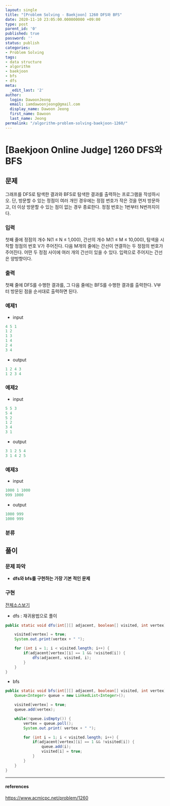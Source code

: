 ```yaml
---
layout: single
title: "[Problem Solving - Baekjoon] 1260 DFS와 BFS"
date: 2020-11-10 23:05:00.000000000 +09:00
type: post
parent_id: '0'
published: true
password: ''
status: publish
categories:
- Problem Solving
tags:
- data structure
- algorithm
- baekjoon
- bfs
- dfs
meta:
  _edit_last: '2'
author:
  login: DawoonJeong
  email: iamdawoonjeong@gmail.com
  display_name: Dawoon Jeong
  first_name: Dawoon
  last_name: Jeong
permalink: "/algorithm-problem-solving-baekjoon-1260/"
---
```

# [Baekjoon Online Judge] 1260 DFS와 BFS

## 문제
그래프를 DFS로 탐색한 결과와 BFS로 탐색한 결과를 출력하는 프로그램을 작성하시오. 단, 방문할 수 있는 정점이 여러 개인 경우에는 정점 번호가 작은 것을 먼저 방문하고, 더 이상 방문할 수 있는 점이 없는 경우 종료한다. 정점 번호는 1번부터 N번까지이다.

### 입력
첫째 줄에 정점의 개수 N(1 ≤ N ≤ 1,000), 간선의 개수 M(1 ≤ M ≤ 10,000), 탐색을 시작할 정점의 번호 V가 주어진다. 다음 M개의 줄에는 간선이 연결하는 두 정점의 번호가 주어진다. 어떤 두 정점 사이에 여러 개의 간선이 있을 수 있다. 입력으로 주어지는 간선은 양방향이다.

### 출력
첫째 줄에 DFS를 수행한 결과를, 그 다음 줄에는 BFS를 수행한 결과를 출력한다. V부터 방문된 점을 순서대로 출력하면 된다.

### 예제1
- input

```java
4 5 1
1 2
1 3
1 4
2 4
3 4
```

- output

```java
1 2 4 3
1 2 3 4
```

### 예제2
- input

```java
5 5 3
5 4
5 2
1 2
3 4
3 1
```

- output

```java
3 1 2 5 4
3 1 4 2 5
```

### 예제3
- input

```java
1000 1 1000
999 1000
```

- output

```java
1000 999
1000 999
```
### 분류


## 풀이

### 문제 파악
- **dfs와 bfs를 구현하는 가장 기본 적인 문제**

### 구현

[전체소스보기](https://github.com/iamdawoonjeong/java-datastructure-algorithm/blob/master/java-algorithm-problem-solving/src/baekjoon/problem1260/Main.java)

- dfs : 재귀용법으로 풀이

```java
public static void dfs(int[][] adjacent, boolean[] visited, int vertex) {

    visited[vertex] = true;
    System.out.print(vertex + " ");

    for (int i = 1; i < visited.length; i++) {
        if(adjacent[vertex][i] == 1 && !visited[i]) {
            dfs(adjacent, visited, i);
        }
    }
}
```

- bfs

```java
public static void bfs(int[][] adjacent, boolean[] visited, int vertex) {
    Queue<Integer> queue = new LinkedList<Integer>();

    visited[vertex] = true;
    queue.add(vertex);

    while(!queue.isEmpty()) {
        vertex = queue.poll();
        System.out.print( vertex + " ");

        for (int i = 1; i < visited.length; i++) {
            if(adjacent[vertex][i] == 1 && !visited[i]) {
                queue.add(i);
                visited[i] = true;
            }
        }
    }
}
```

---
#### references
<https://www.acmicpc.net/problem/1260>
